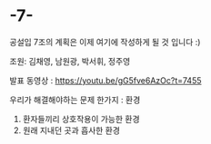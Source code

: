 # -7-
공설입 7조의 계획은 이제 여기에 작성하게 될 것 입니다 :)

조원: 김채영, 남원광, 박서휘, 정주영

발표 동영상 : https://youtu.be/gG5fve6AzOc?t=7455

우리가 해결해야하는 문제 한가지 : 환경 

1. 환자들끼리 상호작용이 가능한 환경
2. 원래 지내던 곳과 흡사한 환경

